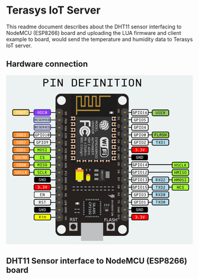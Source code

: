 Terasys IoT Server
==============================
This readme document describes about the DHT11 sensor interfacing to NodeMCU (ESP8266) board and uploading the LUA firmware and client example to board, would send the temperature and humidity data to Terasys IoT server.


Hardware connection
-----------------------------
![Alt text](nodemcu10_layout.png?raw=true "NodeMCU board")


DHT11 Sensor interface to NodeMCU (ESP8266) board
------------------------------------------------------
